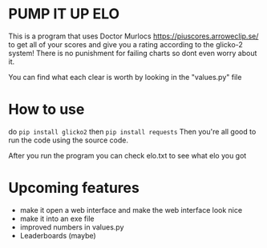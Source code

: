 # PUMP IT UP ELO
This is a program that uses Doctor Murlocs https://piuscores.arroweclip.se/ to get all of your scores and give you a rating according to the glicko-2 system! There is no punishment for failing charts so dont even worry about it.

You can find what each clear is worth by looking in the "values.py" file

# How to use
do ```pip install glicko2``` then ```pip install requests``` Then you're all good to run the code using the source code.

After you run the program you can check elo.txt to see what elo you got

# Upcoming features 
* make it open a web interface and make the web interface look nice
* make it into an exe file
* improved numbers in values.py
* Leaderboards (maybe)
